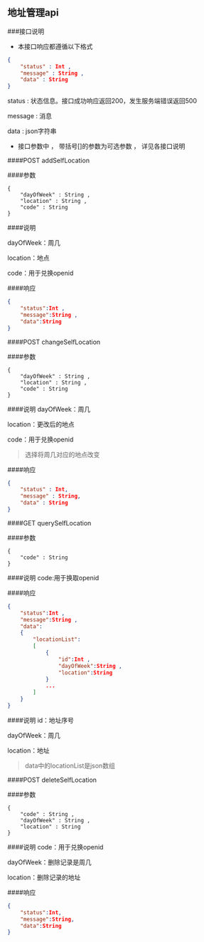 ## 地址管理api

###接口说明

- 本接口响应都遵循以下格式

```json
{
	"status" : Int ,
	"message" : String ,
	"data" : String
}
```

status : 状态信息。接口成功响应返回200，发生服务端错误返回500

message : 消息

data : json字符串

- 接口参数中 ， 带括号[]的参数为可选参数 ， 详见各接口说明


####POST addSelfLocation

####参数

	{
		"dayOfWeek" : String ,
		"location" : String ,
		"code" : String
	}

####说明

dayOfWeek：周几

location：地点

code：用于兑换openid

####响应

```json
{
	"status":Int ,
	"message":String ,
	"data":String
}
```


####POST changeSelfLocation

####参数

	{
		"dayOfWeek" : String ,
		"location" : String ,
		"code" : String
	}

####说明
dayOfWeek：周几

location：更改后的地点

code：用于兑换openid

 > 选择将周几对应的地点改变

####响应
```json
{
	"status" : Int,
	"message" : String,
	"data" : String
}
```






####GET querySelfLocation

####参数

	{
		"code" : String
	}

####说明
code:用于换取openid

####响应
```json
{
	"status":Int ,
	"message":String ,
	"data":
	{
		"locationList":
		[
			{
				"id":Int ,
				"dayOfWeek":String ,
				"location":String 
			}
			...
		]
	}
}
```

####说明
id：地址序号

dayOfWeek：周几

location：地址

> data中的locationList是json数组


####POST deleteSelfLocation

####参数

	{
		"code" : String ,
		"dayOfWeek" : String ,
		"location" : String
	}
####说明
code：用于兑换openid

dayOfWeek：删除记录是周几

location：删除记录的地址

####响应
```json
{
	"status":Int,
	"message":String,
	"data":String
}
```